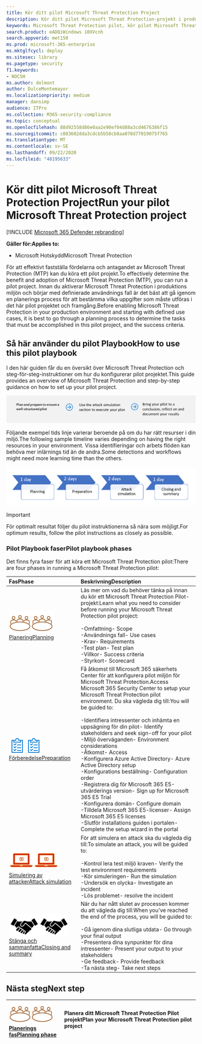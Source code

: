 ```yaml
---
title: Kör ditt pilot Microsoft Threat Protection Project
description: Kör ditt pilot Microsoft Threat Protection-projekt i produktionen för att effektivt fastställa fördelarna och antagandet av Microsoft Threat Protection (MTP).
keywords: Microsoft Threat Protection pilot, kör pilot Microsoft Threat Protection Project, utvärdera Microsoft Threat Protection i Production, Microsoft Threat Protection Pilot-projekt, cyberterrorism-säkerhet, Avancerat hot, företags säkerhet, enheter, enhet, identitet, användare, data, program, tillbud, automatiserad undersökning och reparation, avancerad jakt
search.product: eADQiWindows 10XVcnh
search.appverid: met150
ms.prod: microsoft-365-enterprise
ms.mktglfcycl: deploy
ms.sitesec: library
ms.pagetype: security
f1.keywords:
- NOCSH
ms.author: dolmont
author: DulceMontemayor
ms.localizationpriority: medium
manager: dansimp
audience: ITPro
ms.collection: M365-security-compliance
ms.topic: conceptual
ms.openlocfilehash: 88d92558d86e0aa2e90ef04d88a3cd4676386f15
ms.sourcegitcommit: c083602dda3cdcb5b58cb8aa070d77019075f765
ms.translationtype: MT
ms.contentlocale: sv-SE
ms.lasthandoff: 09/22/2020
ms.locfileid: "48195633"
---
```

# <a name="run-your-pilot-microsoft-threat-protection-project"></a><span data-ttu-id="c36a2-104">Kör ditt pilot Microsoft Threat Protection Project</span><span class="sxs-lookup"><span data-stu-id="c36a2-104">Run your pilot Microsoft Threat Protection project</span></span> 

[!INCLUDE [Microsoft 365 Defender rebranding](../includes/microsoft-defender.md)]


<span data-ttu-id="c36a2-105">**Gäller för:**</span><span class="sxs-lookup"><span data-stu-id="c36a2-105">**Applies to:**</span></span>
- <span data-ttu-id="c36a2-106">Microsoft Hotskydd</span><span class="sxs-lookup"><span data-stu-id="c36a2-106">Microsoft Threat Protection</span></span>

<span data-ttu-id="c36a2-107">För att effektivt fastställa fördelarna och antagandet av Microsoft Threat Protection (MTP) kan du köra ett pilot projekt.</span><span class="sxs-lookup"><span data-stu-id="c36a2-107">To effectively determine the benefit and adoption of Microsoft Threat Protection (MTP), you can run a pilot project.</span></span> <span data-ttu-id="c36a2-108">Innan du aktiverar Microsoft Threat Protection i produktions miljön och börjar med definierade användnings fall är det bäst att gå igenom en planerings process för att bestämma vilka uppgifter som måste utföras i det här pilot projektet och framgång.</span><span class="sxs-lookup"><span data-stu-id="c36a2-108">Before enabling Microsoft Threat Protection in your production environment and starting with defined use cases, it is best to go through a planning process to determine the tasks that must be accomplished in this pilot project, and the success criteria.</span></span> 


## <a name="how-to-use-this-pilot-playbook"></a><span data-ttu-id="c36a2-109">Så här använder du pilot Playbook</span><span class="sxs-lookup"><span data-stu-id="c36a2-109">How to use this pilot playbook</span></span>

<span data-ttu-id="c36a2-110">I den här guiden får du en översikt över Microsoft Threat Protection och steg-för-steg-instruktioner om hur du konfigurerar pilot projektet.</span><span class="sxs-lookup"><span data-stu-id="c36a2-110">This guide provides an overview of Microsoft Threat Protection and step-by-step guidance on how to set up your pilot project.</span></span> 

![Faser i en Microsoft Threat Protection pilot](../../media/pilotphases.png)

<span data-ttu-id="c36a2-112">Följande exempel tids linje varierar beroende på om du har rätt resurser i din miljö.</span><span class="sxs-lookup"><span data-stu-id="c36a2-112">The following sample timeline varies depending on having the right resources in your environment.</span></span> <span data-ttu-id="c36a2-113">Vissa identifieringar och arbets flöden kan behöva mer inlärnings tid än de andra.</span><span class="sxs-lookup"><span data-stu-id="c36a2-113">Some detections and workflows might need more learning time than the others.</span></span>

![Exempel på tids linje i att köra ett Microsoft Threat Protection pilot](../../media/pilotimeline.png)

>[!IMPORTANT]
><span data-ttu-id="c36a2-115">För optimalt resultat följer du pilot instruktionerna så nära som möjligt.</span><span class="sxs-lookup"><span data-stu-id="c36a2-115">For optimum results, follow the pilot instructions as closely as possible.</span></span>


### <a name="pilot-playbook-phases"></a><span data-ttu-id="c36a2-116">Pilot Playbook faser</span><span class="sxs-lookup"><span data-stu-id="c36a2-116">Pilot playbook phases</span></span> 

<span data-ttu-id="c36a2-117">Det finns fyra faser för att köra ett Microsoft Threat Protection pilot:</span><span class="sxs-lookup"><span data-stu-id="c36a2-117">There are four phases in running a Microsoft Threat Protection pilot:</span></span>

|<span data-ttu-id="c36a2-118">Fas</span><span class="sxs-lookup"><span data-stu-id="c36a2-118">Phase</span></span> | <span data-ttu-id="c36a2-119">Beskrivning</span><span class="sxs-lookup"><span data-stu-id="c36a2-119">Description</span></span> | 
|:-------|:-----|
| <span data-ttu-id="c36a2-120">![Planering](../../media/mtp/plan.png)</span><span class="sxs-lookup"><span data-stu-id="c36a2-120">![Planning](../../media/mtp/plan.png)</span></span><br>[<span data-ttu-id="c36a2-121">Planering</span><span class="sxs-lookup"><span data-stu-id="c36a2-121">Planning</span></span>](mtp-pilot-plan.md)| <span data-ttu-id="c36a2-122">Läs mer om vad du behöver tänka på innan du kör ett Microsoft Threat Protection Pilot-projekt:</span><span class="sxs-lookup"><span data-stu-id="c36a2-122">Learn what you need to consider before running your Microsoft Threat Protection pilot project:</span></span> <br><br><span data-ttu-id="c36a2-123">-Omfattning</span><span class="sxs-lookup"><span data-stu-id="c36a2-123">- Scope</span></span> <br> <span data-ttu-id="c36a2-124">-Användnings fall</span><span class="sxs-lookup"><span data-stu-id="c36a2-124">- Use cases</span></span> <br><span data-ttu-id="c36a2-125">-Krav</span><span class="sxs-lookup"><span data-stu-id="c36a2-125">- Requirements</span></span> <br><span data-ttu-id="c36a2-126">-Test plan</span><span class="sxs-lookup"><span data-stu-id="c36a2-126">- Test plan</span></span> <br> <span data-ttu-id="c36a2-127">-Villkor</span><span class="sxs-lookup"><span data-stu-id="c36a2-127">- Success criteria</span></span> <br> <span data-ttu-id="c36a2-128">-Styrkort</span><span class="sxs-lookup"><span data-stu-id="c36a2-128">- Scorecard</span></span> 
| <span data-ttu-id="c36a2-129">![Förberedelse](../../media/prepare.png)</span><span class="sxs-lookup"><span data-stu-id="c36a2-129">![Preparation](../../media/prepare.png)</span></span> <br>[<span data-ttu-id="c36a2-130">Förberedelse</span><span class="sxs-lookup"><span data-stu-id="c36a2-130">Preparation</span></span>](mtp-evaluation.md)|  <span data-ttu-id="c36a2-131">Få åtkomst till Microsoft 365 säkerhets Center för att konfigurera pilot miljön för Microsoft Threat Protection.</span><span class="sxs-lookup"><span data-stu-id="c36a2-131">Access Microsoft 365 Security Center to setup your Microsoft Threat Protection pilot  environment.</span></span> <span data-ttu-id="c36a2-132">Du ska vägleda dig till:</span><span class="sxs-lookup"><span data-stu-id="c36a2-132">You will be guided to:</span></span><br><br><span data-ttu-id="c36a2-133">-Identifiera intressenter och inhämta en uppsägning för din pilot</span><span class="sxs-lookup"><span data-stu-id="c36a2-133">- Identify stakeholders and seek sign-off for your pilot</span></span> <br> <span data-ttu-id="c36a2-134">-Miljö överväganden</span><span class="sxs-lookup"><span data-stu-id="c36a2-134">- Environment considerations</span></span> <br><span data-ttu-id="c36a2-135">-Åtkomst</span><span class="sxs-lookup"><span data-stu-id="c36a2-135">- Access</span></span> <br><span data-ttu-id="c36a2-136">-Konfigurera Azure Active Directory</span><span class="sxs-lookup"><span data-stu-id="c36a2-136">- Azure Active Directory setup</span></span> <br> <span data-ttu-id="c36a2-137">-Konfigurations beställning</span><span class="sxs-lookup"><span data-stu-id="c36a2-137">- Configuration order</span></span> <br> <span data-ttu-id="c36a2-138">-Registrera dig för Microsoft 365 E5-utvärderings version</span><span class="sxs-lookup"><span data-stu-id="c36a2-138">- Sign up for Microsoft 365 E5 Trial</span></span> <br> <span data-ttu-id="c36a2-139">-Konfigurera domän</span><span class="sxs-lookup"><span data-stu-id="c36a2-139">- Configure domain</span></span> <br><span data-ttu-id="c36a2-140">-Tilldela Microsoft 365 E5-licenser</span><span class="sxs-lookup"><span data-stu-id="c36a2-140">- Assign Microsoft 365 E5 licenses</span></span> <br> <span data-ttu-id="c36a2-141">-Slutför installations guiden i portalen</span><span class="sxs-lookup"><span data-stu-id="c36a2-141">- Complete the setup wizard in the portal</span></span>|
| <span data-ttu-id="c36a2-142">![Simulering av attacker](../../media/mtp/run-sim.png)</span><span class="sxs-lookup"><span data-stu-id="c36a2-142">![Attack simulation](../../media/mtp/run-sim.png)</span></span> <br>[<span data-ttu-id="c36a2-143">Simulering av attacker</span><span class="sxs-lookup"><span data-stu-id="c36a2-143">Attack simulation</span></span>](mtp-pilot-simulate.md) | <span data-ttu-id="c36a2-144">För att simulera en attack ska du vägleda dig till:</span><span class="sxs-lookup"><span data-stu-id="c36a2-144">To simulate an attack, you will be guided to:</span></span><br><br><span data-ttu-id="c36a2-145">-Kontrol lera test miljö kraven</span><span class="sxs-lookup"><span data-stu-id="c36a2-145">- Verify the test environment requirements</span></span> <br><span data-ttu-id="c36a2-146">-Kör simuleringen</span><span class="sxs-lookup"><span data-stu-id="c36a2-146">-  Run the simulation</span></span> <br><span data-ttu-id="c36a2-147">-Undersök en olycka</span><span class="sxs-lookup"><span data-stu-id="c36a2-147">- Investigate an incident</span></span> <br><span data-ttu-id="c36a2-148">-Lös problemet</span><span class="sxs-lookup"><span data-stu-id="c36a2-148">- resolve the incident</span></span> 
| <span data-ttu-id="c36a2-149">![Stänga och sammanfatta](../../media/mtp/close.png)</span><span class="sxs-lookup"><span data-stu-id="c36a2-149">![Closing and summary](../../media/mtp/close.png)</span></span> <br>[<span data-ttu-id="c36a2-150">Stänga och sammanfatta</span><span class="sxs-lookup"><span data-stu-id="c36a2-150">Closing and summary</span></span>](mtp-pilot-close.md) | <span data-ttu-id="c36a2-151">När du har nått slutet av processen kommer du att vägleda dig till:</span><span class="sxs-lookup"><span data-stu-id="c36a2-151">When you've reached the end of the process, you will be guided to:</span></span><br><br><span data-ttu-id="c36a2-152">-Gå igenom dina slutliga utdata</span><span class="sxs-lookup"><span data-stu-id="c36a2-152">- Go through your final output</span></span><br><span data-ttu-id="c36a2-153">-Presentera dina synpunkter för dina intressenter</span><span class="sxs-lookup"><span data-stu-id="c36a2-153">- Present your output to your stakeholders</span></span> <br><span data-ttu-id="c36a2-154">-Ge feedback</span><span class="sxs-lookup"><span data-stu-id="c36a2-154">- Provide feedback</span></span> <br><span data-ttu-id="c36a2-155">-Ta nästa steg</span><span class="sxs-lookup"><span data-stu-id="c36a2-155">- Take next steps</span></span> 

## <a name="next-step"></a><span data-ttu-id="c36a2-156">Nästa steg</span><span class="sxs-lookup"><span data-stu-id="c36a2-156">Next step</span></span>
|<span data-ttu-id="c36a2-157">![Planerings fas](../../media/mtp/plan.png)</span><span class="sxs-lookup"><span data-stu-id="c36a2-157">![Planning phase](../../media/mtp/plan.png)</span></span> <br>[<span data-ttu-id="c36a2-158">Planerings fas</span><span class="sxs-lookup"><span data-stu-id="c36a2-158">Planning phase</span></span>](mtp-pilot-plan.md) | <span data-ttu-id="c36a2-159">Planera ditt Microsoft Threat Protection Pilot projekt</span><span class="sxs-lookup"><span data-stu-id="c36a2-159">Plan your Microsoft Threat Protection pilot project</span></span> 
|:-------|:-----|
